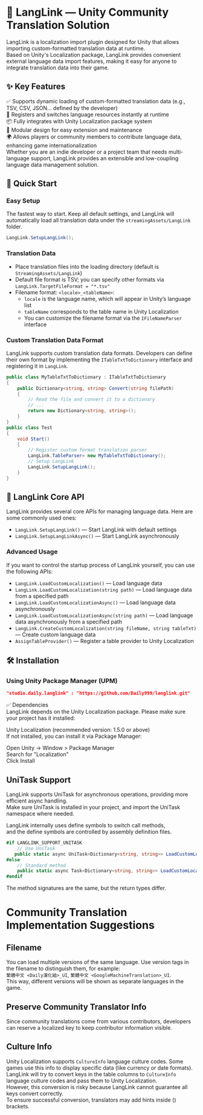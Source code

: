 # 💬 LangLink — Unity Community Translation Solution

LangLink is a localization import plugin designed for Unity that allows importing custom-formatted translation data at runtime.  
Based on Unity's Localization package, LangLink provides convenient external language data import features, making it easy for anyone to integrate translation data into their game.

## ✨ Key Features

✅ Supports dynamic loading of custom-formatted translation data (e.g., TSV, CSV, JSON… defined by the developer)  
🔁 Registers and switches language resources instantly at runtime  
📦 Fully integrates with Unity Localization package system  
🔌 Modular design for easy extension and maintenance  
🌍 Allows players or community members to contribute language data, enhancing game internationalization  
Whether you are an indie developer or a project team that needs multi-language support, LangLink provides an extensible and low-coupling language data management solution.

## 🚀 Quick Start

### Easy Setup

The fastest way to start. Keep all default settings, and LangLink will automatically load all translation data under the `streamingAssets/LangLink` folder.

~~~csharp
LangLink.SetupLangLink();
~~~

### Translation Data

- Place translation files into the loading directory (default is `StreamingAssets/LangLink`)
- Default file format is TSV; you can specify other formats via `LangLink.TargetFileFormat = "*.tsv"`
- Filename format: `<locale>_<tableName>`:
    - `locale` is the language name, which will appear in Unity’s language list
    - `tableName` corresponds to the table name in Unity Localization
    - You can customize the filename format via the `IFileNameParser` interface

### Custom Translation Data Format

LangLink supports custom translation data formats. Developers can define their own format by implementing the `ITableTxtToDictionary` interface and registering it in `LangLink`.

~~~csharp
public class MyTableTxtToDictionary : ITableTxtToDictionary
{
    public Dictionary<string, string> Convert(string filePath)
    {
        // Read the file and convert it to a dictionary
        // ...
        return new Dictionary<string, string>();
    }
}
public class Test 
{
    void Start()
    {
        // Register custom format translation parser
        LangLink.TableParser= new MyTableTxtToDictionary();
        // Setup LangLink
        LangLink.SetupLangLink();
    }
}
~~~

## 🔧 LangLink Core API

LangLink provides several core APIs for managing language data. Here are some commonly used ones:

- `LangLink.SetupLangLink()` — Start LangLink with default settings
- `LangLink.SetupLangLinkAsync()` — Start LangLink asynchronously

### Advanced Usage

If you want to control the startup process of LangLink yourself, you can use the following APIs:

- `LangLink.LoadCustomLocalization()` — Load language data
- `LangLink.LoadCustomLocalization(string path)` — Load language data from a specified path
- `LangLink.LoadCustomLocalizationAsync()` — Load language data asynchronously
- `LangLink.LoadCustomLocalizationAsync(string path)` — Load language data asynchronously from a specified path
- `LangLink.CreateCustomLocalization(string fileName, string tableTxt)` — Create custom language data
- `AssignTableProvider()` — Register a table provider to Unity Localization

## 🛠️ Installation

### Using Unity Package Manager (UPM)

~~~json
"studio.daily.langlink" : "https://github.com/Daily999/langlink.git"
~~~

✅ Dependencies  
LangLink depends on the Unity Localization package. Please make sure your project has it installed:

Unity Localization (recommended version: 1.5.0 or above)  
If not installed, you can install it via Package Manager:

Open Unity → Window > Package Manager  
Search for "Localization"  
Click Install

## UniTask Support

LangLink supports UniTask for asynchronous operations, providing more efficient async handling.  
Make sure UniTask is installed in your project, and import the UniTask namespace where needed.

LangLink internally uses define symbols to switch call methods,  
and the define symbols are controlled by assembly definition files.

~~~csharp
#if LANGLINK_SUPPORT_UNITASK
    // Use UniTask
   public static async UniTask<Dictionary<string, string>> LoadCustomLocalizationAsync()
#else
    // Standard method
    public static async Task<Dictionary<string, string>> LoadCustomLocalizationAsync()
#endif
~~~

The method signatures are the same, but the return types differ.

# Community Translation Implementation Suggestions

## Filename
You can load multiple versions of the same language. Use version tags in the filename to distinguish them, for example:  
`繁體中文 <Daily漢化組>_UI`, `繁體中文 <GoogleMachineTranslation>_UI`.  
This way, different versions will be shown as separate languages in the game.

## Preserve Community Translator Info
Since community translations come from various contributors, developers can reserve a localized key to keep contributor information visible.

## Culture Info
Unity Localization supports `CultureInfo` language culture codes. Some games use this info to display specific data (like currency or date formats).  
LangLink will try to convert keys in the table columns to `CultureInfo` language culture codes and pass them to Unity Localization.  
However, this conversion is risky because LangLink cannot guarantee all keys convert correctly.  
To ensure successful conversion, translators may add hints inside () brackets.  
